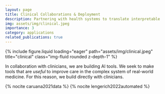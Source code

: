 ```yaml
---
layout: page
title: Clinical Collaborations & Deployment
description: Partnering with health systems to translate interpretable models into practical, real-world tools.
img: assets/img/clinical.jpeg
importance: 3
category: applications
related_publications: true
---
```


{% include figure.liquid loading="eager" path="assets/img/clinical.jpeg" title="clinical" class="img-fluid rounded z-depth-1" %}

In collaboration with clinicians, we are building AI tools. We seek to make tools that are _useful_ to improve care in the complex system of real-world medicine. For this reason, we build directly with clinicians.

{% nocite caruana2021data %}
{% nocite lengerich2022automated %}

<br /><br />
